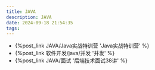 ```yaml
---
title: JAVA
description: JAVA
date: 2024-09-18 21:54:35
tags:
---
```

- {%post_link JAVA/Java实战特训营 'Java实战特训营' %}
- {%post_link 软件开发/java/并发 '并发' %}
- {%post_link JAVA/面试 '后端技术面试38讲' %}